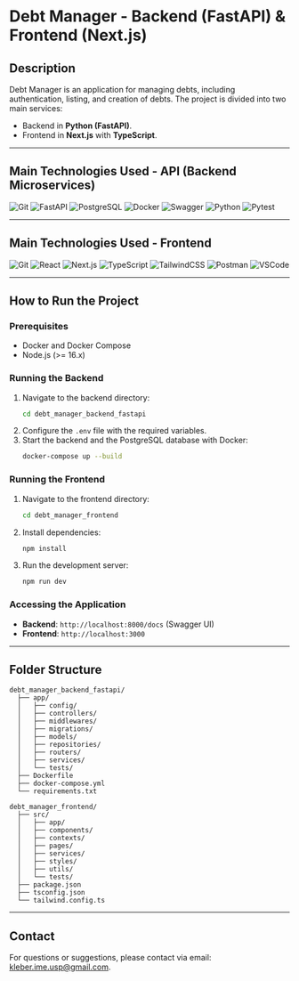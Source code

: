 
# Debt Manager - Backend (FastAPI) & Frontend (Next.js)

## Description
Debt Manager is an application for managing debts, including authentication, listing, and creation of debts. The project is divided into two main services:
- Backend in **Python (FastAPI)**.
- Frontend in **Next.js** with **TypeScript**.

---

## Main Technologies Used - API (Backend Microservices)

![Git](https://img.shields.io/badge/Git-2.40.0-%237159c1?style=for-the-badge&logo=git)
![FastAPI](https://img.shields.io/badge/FastAPI-0.95.1-%237159c1?style=for-the-badge&logo=fastapi)
![PostgreSQL](https://img.shields.io/badge/PostgreSQL-15.3-%237159c1?style=for-the-badge&logo=postgresql)
![Docker](https://img.shields.io/badge/Docker-4.1.8-%237159c1?style=for-the-badge&logo=docker)
![Swagger](https://img.shields.io/badge/Swagger-2.10.5-%237159c1?style=for-the-badge&logo=swagger)
![Python](https://img.shields.io/badge/Python-3.10-%237159c1?style=for-the-badge&logo=python)
![Pytest](https://img.shields.io/badge/Pytest-7.2.2-%237159c1?style=for-the-badge&logo=pytest)

---

## Main Technologies Used - Frontend

![Git](https://img.shields.io/badge/Git-2.40.0-%237159c1?style=for-the-badge&logo=git)
![React](https://img.shields.io/badge/React-18.2.0-%237159c1?style=for-the-badge&logo=react)
![Next.js](https://img.shields.io/badge/Next.js-13.4-%237159c1?style=for-the-badge&logo=next.js)
![TypeScript](https://img.shields.io/badge/TypeScript-4.9-%237159c1?style=for-the-badge&logo=typescript)
![TailwindCSS](https://img.shields.io/badge/TailwindCSS-3.3.2-%237159c1?style=for-the-badge&logo=tailwindcss)
![Postman](https://img.shields.io/badge/Postman-10.13.10-%237159c1?style=for-the-badge&logo=postman)
![VSCode](https://img.shields.io/badge/VSCode-1.77.3-%237159c1?style=for-the-badge&logo=visualstudiocode)

---

## How to Run the Project

### Prerequisites
- Docker and Docker Compose
- Node.js (>= 16.x)

### Running the Backend
1. Navigate to the backend directory:
   ```bash
   cd debt_manager_backend_fastapi
   ```
2. Configure the `.env` file with the required variables.
3. Start the backend and the PostgreSQL database with Docker:
   ```bash
   docker-compose up --build
   ```

### Running the Frontend
1. Navigate to the frontend directory:
   ```bash
   cd debt_manager_frontend
   ```
2. Install dependencies:
   ```bash
   npm install
   ```
3. Run the development server:
   ```bash
   npm run dev
   ```

### Accessing the Application
- **Backend**: `http://localhost:8000/docs` (Swagger UI)
- **Frontend**: `http://localhost:3000`

---

## Folder Structure

```plaintext
debt_manager_backend_fastapi/
  ├── app/
  │   ├── config/
  │   ├── controllers/
  │   ├── middlewares/
  │   ├── migrations/
  │   ├── models/
  │   ├── repositories/
  │   ├── routers/
  │   ├── services/
  │   └── tests/
  ├── Dockerfile
  ├── docker-compose.yml
  └── requirements.txt

debt_manager_frontend/
  ├── src/
  │   ├── app/
  │   ├── components/
  │   ├── contexts/
  │   ├── pages/
  │   ├── services/
  │   ├── styles/
  │   ├── utils/
  │   └── tests/
  ├── package.json
  ├── tsconfig.json
  └── tailwind.config.ts
```

---

## Contact
For questions or suggestions, please contact via email: [kleber.ime.usp@gmail.com](mailto:kleber.ime.usp@gmail.com).

